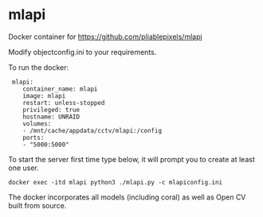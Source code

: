 # mlapi
Docker container for https://github.com/pliablepixels/mlapi

Modify 
objectconfig.ini to your requirements.

To run the docker:

```
 mlapi:
    container_name: mlapi
    image: mlapi
    restart: unless-stopped
    privileged: true
    hostname: UNRAID  
    volumes:
    - /mnt/cache/appdata/cctv/mlapi:/config
    ports:
    - "5000:5000"
```   
   
To start the server first time type below, it will prompt you to create at least one user.
```
docker exec -itd mlapi python3 ./mlapi.py -c mlapiconfig.ini
```

The docker incorporates all models (including coral) as well as Open CV built from source.
